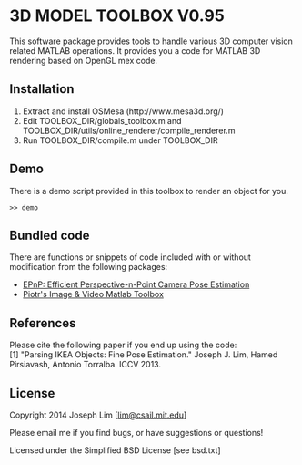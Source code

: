 3D MODEL TOOLBOX      V0.95 
==============================

This software package provides tools to handle various 3D computer vision related MATLAB operations. It provides you a code for MATLAB 3D rendering based on OpenGL mex code.


Installation
------------
<ol>
<li>
Extract and install OSMesa (http://www.mesa3d.org/)
</li>

<li>
Edit TOOLBOX_DIR/globals_toolbox.m and TOOLBOX_DIR/utils/online_renderer/compile_renderer.m
</li>

<li>
Run TOOLBOX_DIR/compile.m under TOOLBOX_DIR
</li>
</ol>

Demo
----
There is a demo script provided in this toolbox to render an object for you.

    >> demo



Bundled code
------------
There are functions or snippets of code included with or without modification from the following packages:
 - <a href="http://cvlab.epfl.ch/software/EPnP">EPnP: Efficient Perspective-n-Point Camera Pose Estimation</a>
 - <a href="http://vision.ucsd.edu/~pdollar/toolbox/doc/">Piotr's Image & Video Matlab Toolbox</a>

References
----------
Please cite the following paper if you end up using the code:<br>
[1] "Parsing IKEA Objects: Fine Pose Estimation." Joseph J. Lim, Hamed Pirsiavash, Antonio Torralba. ICCV 2013.

License
-------
Copyright 2014 Joseph Lim [lim@csail.mit.edu]

Please email me if you find bugs, or have suggestions or questions!

Licensed under the Simplified BSD License [see bsd.txt] <br>
